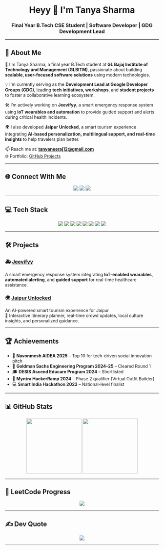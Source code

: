 <h1 align="center">Heyy 👋 I'm Tanya Sharma</h1>
<h3 align="center">Final Year B.Tech CSE Student | Software Developer | GDG Development Lead</h3>

---

## 💫 About Me  
🚀 I'm Tanya Sharma, a final year B.Tech student at **GL Bajaj Institute of Technology and Management (GLBITM)**, passionate about building **scalable, user-focused software solutions** using modern technologies.  

💡 I'm currently serving as the **Development Lead at Google Developer Groups (GDG)**, leading **tech initiatives, workshops**, and **student projects** to foster a collaborative learning ecosystem.

🛠️ I’m actively working on **Jeevifyy**, a smart emergency response system using **IoT wearables and automation** to provide guided support and alerts during critical health incidents.  

🌍 I also developed **Jaipur Unlocked**, a smart tourism experience integrating **AI-based personalization, multilingual support, and real-time insights** to help travelers plan better.

📫 Reach me at: **[tanyaneeraj12@gmail.com](mailto:tanyaneeraj12@gmail.com)**  
🌐 Portfolio: [GitHub Projects](https://github.com/TANYASHARMA2226?tab=repositories)

---

## 🌐 Connect With Me  
<p align="center">
<a href="https://www.linkedin.com/in/tanyasharma2604/"><img src="https://img.shields.io/badge/LinkedIn-%230077B5.svg?style=for-the-badge&logo=linkedin&logoColor=white"></a>
<a href="https://www.instagram.com/t.a.n.y.a._204/"><img src="https://img.shields.io/badge/Instagram-%23E4405F.svg?style=for-the-badge&logo=Instagram&logoColor=white"></a>
<a href="mailto:tanyaneeraj12@gmail.com"><img src="https://img.shields.io/badge/Email-%23D14836.svg?style=for-the-badge&logo=gmail&logoColor=white"></a>
</p>

---

## 💻 Tech Stack  
<p align="center">
<img src="https://img.shields.io/badge/C++-%2300599C.svg?style=for-the-badge&logo=c%2B%2B&logoColor=white">
<img src="https://img.shields.io/badge/Firebase-%23039BE5.svg?style=for-the-badge&logo=firebase&logoColor=white">
<img src="https://img.shields.io/badge/JavaScript-%23F7DF1E.svg?style=for-the-badge&logo=javascript&logoColor=black">
<img src="https://img.shields.io/badge/Python-3670A0?style=for-the-badge&logo=python&logoColor=ffdd54">
<img src="https://img.shields.io/badge/HTML5-%23E34F26.svg?style=for-the-badge&logo=html5&logoColor=white">
<img src="https://img.shields.io/badge/CSS3-%231572B6.svg?style=for-the-badge&logo=css3&logoColor=white">
<img src="https://img.shields.io/badge/MySQL-%2300f.svg?style=for-the-badge&logo=mysql&logoColor=white">
<img src="https://img.shields.io/badge/Git-%23F05032.svg?style=for-the-badge&logo=git&logoColor=white">
</p>

---

## 🛠️ Projects  

### 🚑 [Jeevifyy](https://github.com/TANYASHARMA2226)  
A smart emergency response system integrating **IoT-enabled wearables**, **automated alerting**, and **guided support** for real-time healthcare assistance.

### 🌍 [Jaipur Unlocked](https://github.com/your-repo-link)  
An AI-powered smart tourism experience for Jaipur  
🔹 Interactive itinerary planner, real-time crowd updates, local culture insights, and personalized guidance.

---

## 🏆 Achievements  
- 🏅 **Navonmesh AIDEA 2025** – Top 10 for tech-driven social innovation pitch  
- 🌟 **Goldman Sachs Engineering Program 2024–25** – Cleared Round 1  
- 🎓 **DESIS Ascend Educare Program 2024** – Shortlisted  
- 👗 **Myntra HackerRamp 2024** – Phase 2 qualifier (Virtual Outfit Builder)  
- 💻 **Smart India Hackathon 2023** – National-level finalist  

---

## 📊 GitHub Stats  
<p align="center">
<img src="https://github-readme-stats.vercel.app/api?username=TANYASHARMA2226&show_icons=true&theme=tokyonight" height="180px">
<img src="https://github-readme-streak-stats.herokuapp.com/?user=TANYASHARMA2226&theme=tokyonight" height="180px">
</p>

---

## 🚀 LeetCode Progress  
<p align="center">
<img src="https://leetcard.jacoblin.cool/TANYA_SHARMA_26?theme=dark&font=Karma&ext=activity">
</p>

---

## ✍️ Dev Quote  
<p align="center">
<img src="https://quotes-github-readme.vercel.app/api?type=horizontal&theme=radical">
</p>

---
